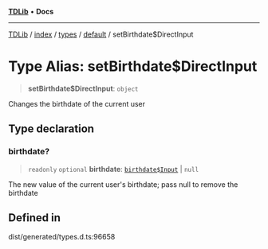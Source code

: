 [**TDLib**](../../../../../../README.md) • **Docs**

***

[TDLib](../../../../../../modules.md) / [index](../../../../../README.md) / [types](../../../README.md) / [default](../README.md) / setBirthdate$DirectInput

# Type Alias: setBirthdate$DirectInput

> **setBirthdate$DirectInput**: `object`

Changes the birthdate of the current user

## Type declaration

### birthdate?

> `readonly` `optional` **birthdate**: [`birthdate$Input`](birthdate$Input.md) \| `null`

The new value of the current user's birthdate; pass null to remove the birthdate

## Defined in

dist/generated/types.d.ts:96658
